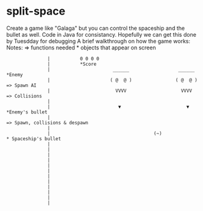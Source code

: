 # split-space
Create a game like "Galaga" but you can control the spaceship and the bullet as well. Code in Java for consistancy. Hopefully we can get this done by Tuesdday for debugging
A brief walkthrough on how the game works:
Notes: => functions needed
       * objects that appear on screen

                   |           0 0 0 0
                   |           *Score
                   |                       ______                  ______     *Enemy
                   |                      ( @  @ )                ( @  @ )   => Spawn AI 
                   |                        VVVV                    VVVV     => Collisions
                   |                                
                   |                         ▼                        ▼      *Enemy's bullet 
                   |                                                        => Spawn, collisions & despawn
                   |                                                  
                   |                                      (~)               * Spaceship's bullet
                   |                                       
                   |
                   |
                   |
                   |
                   |
                   |
                   |
                   |
                   |
                   |
                   |
                   
